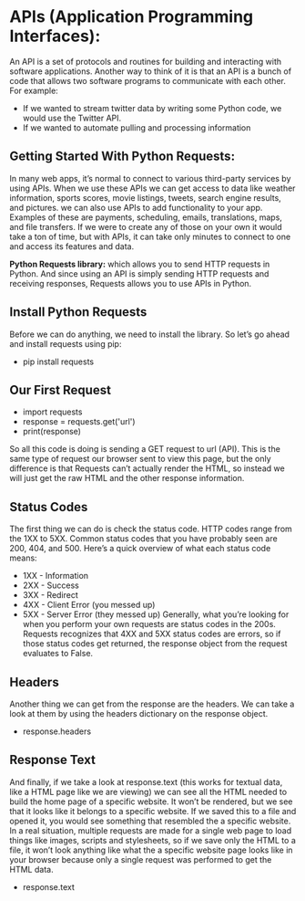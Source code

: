 # APIs (Application Programming Interfaces):

An API is a set of protocols and routines for building and interacting with software applications. 
Another way to think of it is that an API is a bunch of code that allows two software programs to communicate with each other. 
For example:
 * If we wanted to stream twitter data by writing some Python code, we would use the Twitter API.
 * If we wanted to automate pulling and processing information
 
 ## Getting Started With Python Requests:
 
In many web apps, it’s normal to connect to various third-party services by using APIs. When we use these APIs we can get access to data like weather information, sports scores, movie listings, tweets, search engine results, and pictures. we can also use APIs to add functionality to your app. Examples of these are payments, scheduling, emails, translations, maps, and file transfers. If we were to create any of those on your own it would take a ton of time, but with APIs, it can take only minutes to connect to one and access its features and data.

**Python Requests library:** which allows you to send HTTP requests in Python.
And since using an API is simply sending HTTP requests and receiving responses, Requests allows you to use APIs in Python.

## Install Python Requests
Before we can do anything, we need to install the library. So let’s go ahead and install requests using pip: 

  * pip install requests

## Our First Request
  * import requests
  * response = requests.get('url')
  * print(response)

So all this code is doing is sending a GET request to url (API). This is the same type of request our browser sent to view this page, but the only difference is that Requests can’t actually render the HTML, so instead we will just get the raw HTML and the other response information.

## Status Codes
The first thing we can do is check the status code. HTTP codes range from the 1XX to 5XX. Common status codes that you have probably seen are 200, 404, and 500.
Here’s a quick overview of what each status code means:
  * 1XX - Information
  * 2XX - Success
  * 3XX - Redirect
  * 4XX - Client Error (you messed up)
  * 5XX - Server Error (they messed up)
Generally, what you’re looking for when you perform your own requests are status codes in the 200s.
Requests recognizes that 4XX and 5XX status codes are errors, so if those status codes get returned, the response object from the request evaluates to False.

## Headers
Another thing we can get from the response are the headers. We can take a look at them by using the headers dictionary on the response object.

  * response.headers
  
## Response Text
And finally, if we take a look at response.text (this works for textual data, like a HTML page like we are viewing) we can see all the HTML needed to build the home page of a specific website. It won’t be rendered, but we see that it looks like it belongs to a specific website. If we saved this to a file and opened it, you would see something that resembled the a specific website. In a real situation, multiple requests are made for a single web page to load things like images, scripts and stylesheets, so if we save only the HTML to a file, it won’t look anything like what the a specific website page looks like in your browser because only a single request was performed to get the HTML data.
  
  * response.text 
  
  

 

